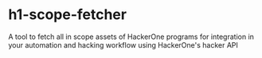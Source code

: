 # h1-scope-fetcher
A tool to fetch all in scope assets of HackerOne programs for integration in your automation and hacking workflow using HackerOne's hacker API
